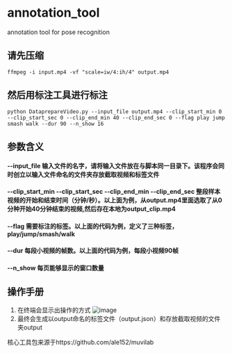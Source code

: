 # annotation_tool
annotation tool for pose recognition

## 请先压缩

```
ffmpeg -i input.mp4 -vf "scale=iw/4:ih/4" output.mp4
```

## 然后用标注工具进行标注

```
python DataprepareVideo.py --input_file output.mp4 --clip_start_min 0 --clip_start_sec 0 --clip_end_min 40 --clip_end_sec 0 --flag play jump smash walk --dur 90 --n_show 16
```

## 参数含义

#### --input_file 输入文件的名字，请将输入文件放在与脚本同一目录下。该程序会同时创立以输入文件命名的文件夹存放截取视频和标签文件
#### --clip_start_min --clip_start_sec --clip_end_min --clip_end_sec 整段样本视频的开始和结束时间（分钟/秒）。以上面为例，从output.mp4里面选取了从0分种开始40分钟结束的视频,然后存在本地为output_clip.mp4
#### --flag 需要标注的标签。以上面的代码为例，定义了三种标签，play/jump/smash/walk
#### --dur 每段小视频的帧数。以上面的代码为例，每段小视频90帧
#### --n_show 每页能够显示的窗口数量

## 操作手册

1. 在终端会显示出操作的方式
![image](https://github.com/oilpig/annotation_tool/raw/master/images/operate.jpg)
2. 最终会生成以output命名的标签文件（output.json）和存放截取视频的文件夹output

核心工具包来源于https://github.com/ale152/muvilab


